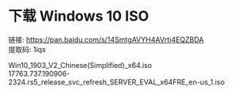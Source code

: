 # 下载 Windows 10 ISO

链接: https://pan.baidu.com/s/14SmtgAVYH4AVrtj4EQZBDA   
提取码: 1iqs

Win10_1903_V2_Chinese(Simplified)_x64.iso  
17763.737.190906-2324.rs5_release_svc_refresh_SERVER_EVAL_x64FRE_en-us_1.iso
